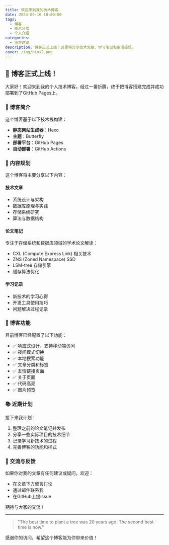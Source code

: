 ```yaml
---
title: 欢迎来到我的技术博客
date: 2024-09-16 10:00:00
tags: 
  - 博客
  - 技术分享
  - 个人介绍
categories:
  - 博客建设
description: 博客正式上线！这里将分享技术文章、学习笔记和生活感悟。
cover: /img/bios2.png
---
```


## 🎉 博客正式上线！

大家好！欢迎来到我的个人技术博客。经过一番折腾，终于把博客搭建完成并成功部署到了GitHub Pages上。

### 📝 博客简介

这个博客基于以下技术栈构建：
- **静态网站生成器**：Hexo
- **主题**：Butterfly
- **部署平台**：GitHub Pages
- **自动部署**：GitHub Actions

<!-- more -->

### 🎯 内容规划

这个博客将主要分享以下内容：

#### 技术文章
- 系统设计与架构
- 数据库原理与实践
- 存储系统研究
- 算法与数据结构

#### 论文笔记
专注于存储系统和数据库领域的学术论文解读：
- CXL (Compute Express Link) 相关技术
- ZNS (Zoned Namespace) SSD
- LSM-tree 存储引擎
- 缓存算法优化

#### 学习记录
- 新技术的学习心得
- 开发工具使用技巧
- 问题解决过程记录

### 🔧 博客功能

目前博客已经配置了以下功能：
- ✅ 响应式设计，支持移动端访问
- ✅ 夜间模式切换
- ✅ 本地搜索功能
- ✅ 文章分类和标签
- ✅ 友情链接页面
- ✅ 关于页面
- ✅ 代码高亮
- ✅ 图片预览

### 📚 近期计划

接下来我计划：
1. 整理之前的论文笔记并发布
2. 分享一些实际项目的技术细节
3. 记录学习新技术的过程
4. 完善博客的功能和样式

### 💬 交流与反馈

如果你对我的文章有任何建议或疑问，欢迎：
- 在文章下方留言讨论
- 通过邮件联系我
- 在GitHub上提issue

期待与大家的交流！

---

> "The best time to plant a tree was 20 years ago. The second best time is now."

感谢你的访问，希望这个博客能为你带来价值！ 